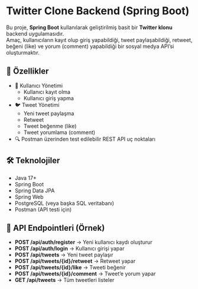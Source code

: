 # Twitter Clone Backend (Spring Boot)

Bu proje, **Spring Boot** kullanılarak geliştirilmiş basit bir **Twitter klonu** backend uygulamasıdır.  
Amaç, kullanıcıların kayıt olup giriş yapabildiği, tweet paylaşabildiği, retweet, beğeni (like) ve yorum (comment) yapabildiği bir sosyal medya API’si oluşturmaktır.  

## 🚀 Özellikler
- 👤 Kullanıcı Yönetimi
  - Kullanıcı kayıt olma
  - Kullanıcı giriş yapma
- 🐦 Tweet Yönetimi
  - Yeni tweet paylaşma
  - Retweet
  - Tweet beğenme (like)
  - Tweet yorumlama (comment)
- 🔍 Postman üzerinden test edilebilir REST API uç noktaları

## 🛠️ Teknolojiler
- Java 17+
- Spring Boot
- Spring Data JPA
- Spring Web
- PostgreSQL (veya başka SQL veritabanı)
- Postman (API testi için)

## 🔑 API Endpointleri (Örnek)
- **POST /api/auth/register** → Yeni kullanıcı kaydı oluşturur  
- **POST /api/auth/login** → Kullanıcı girişi yapar  
- **POST /api/tweets** → Yeni tweet paylaşır  
- **POST /api/tweets/{id}/retweet** → Retweet yapar  
- **POST /api/tweets/{id}/like** → Tweeti beğenir  
- **POST /api/tweets/{id}/comment** → Tweet’e yorum yapar  
- **GET /api/tweets** → Tüm tweetleri listeler  
